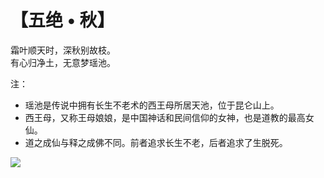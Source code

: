 # 【五绝 • 秋】

霜叶顺天时，深秋别故枝。  
有心归净土，无意梦瑶池。  

注：

- 瑶池是传说中拥有长生不老术的西王母所居天池，位于昆仑山上。
- 西王母，又称王母娘娘，是中国神话和民间信仰的女神，也是道教的最高女仙。
- 道之成仙与释之成佛不同。前者追求长生不老，后者追求了生脱死。

![](46.jpg)